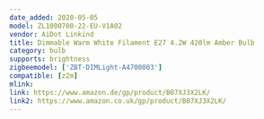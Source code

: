```yaml
---
date_added: 2020-05-05
model: ZL1000700-22-EU-V1A02
vendor: AiDot Linkind
title: Dimmable Warm White Filament E27 4.2W 420lm Amber Bulb
category: bulb
supports: brightness
zigbeemodel: ['ZBT-DIMLight-A4700003']
compatible: [z2m]
mlink: 
link: https://www.amazon.de/gp/product/B07XJ3X2LK/
link2: https://www.amazon.co.uk/gp/product/B07XJ3X2LK/
---
```

